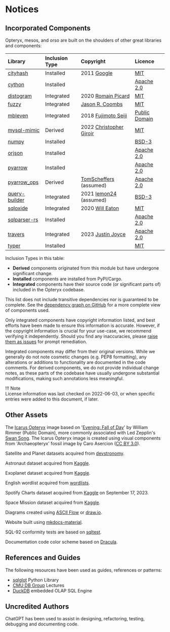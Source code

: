 # Notices

## Incorporated Components

Opteryx, mesos, and orso are built on the shoulders of other great libraries and components:

Library           | Inclusion Type    | Copyright            | Licence   
:---------------- | :---------------- | :------------------- | :--------------- 
[cityhash](https://github.com/google/cityhash)             | Installed  | 2011 [Google](https://github.com/google) | [MIT](https://github.com/google/cityhash/blob/master/COPYING)  
[cython](https://github.com/cython/cython)                 | Installed   |  | [Apache 2.0](https://github.com/cython/cython/blob/master/LICENSE.txt)
[distogram](https://github.com/maki-nage/distogram)        | Integrated  | 2020 [Romain Picard](https://github.com/MainRo) | [MIT](https://github.com/maki-nage/distogram/blob/master/LICENSE.txt)
[fuzzy](https://github.com/yougov/fuzzy)                   | Integrated  | [Jason R. Coombs](https://github.com/jaraco) | [MIT](https://github.com/yougov/fuzzy/blob/master/LICENSE)
[mbleven](https://github.com/fujimotos/mbleven)            | Integrated  | 2018 [Fujimoto Seiji](https://github.com/fujimotos) | [Public Domain](https://github.com/fujimotos/mbleven/blob/master/LICENSE)
[mysql-mimic](https://github.com/kelsin/mysql-mimic)       | Derived     | 2022 [Christopher Giroir](https://github.com/kelsin) | [MIT](https://github.com/kelsin/mysql-mimic/blob/main/LICENSE)
[numpy](https://github.com/numpy/numpy)                    | Installed   |  | [BSD-3](https://github.com/numpy/numpy/blob/main/LICENSE.txt)
[orjson](https://github.com/ijl/orjson)                    | Installed   |  | [Apache 2.0](https://github.com/ijl/orjson/blob/master/LICENSE-APACHE)
[pyarrow](https://github.com/apache/arrow/)                | Installed   |  | [Apache 2.0](https://github.com/apache/arrow/blob/master/LICENSE.txt)
[pyarrow_ops](https://github.com/TomScheffers/pyarrow_ops) | Derived  | [TomScheffers](https://github.com/TomScheffers) (assumed) | [Apache 2.0](https://github.com/TomScheffers/pyarrow_ops/blob/main/LICENSE)
[query-builder](https://death.andgravity.com/query-builder-how) | Integrated | 2021 [lemon24](https://github.com/lemon24) (assumed) | [BSD-3](https://github.com/lemon24/reader/blob/15121f667a6f2e388f0072a3fcd715f533883899/LICENSE)
[sqloxide](https://github.com/wseaton/sqloxide)            | Integrated  | 2020 [Will Eaton](https://github.com/wseaton) | [MIT](https://github.com/wseaton/sqloxide/blob/master/LICENSE)
[sqlparser-rs](https://github.com/sqlparser-rs/sqlparser-rs) | Installed |  | [Apache 2.0](https://github.com/sqlparser-rs/sqlparser-rs/blob/main/LICENSE.TXT)
[travers](https://github.com/joocer/travers)               | Integrated  | 2023 [Justin Joyce](https://github.com/joocer)  | [Apache 2.0](https://github.com/joocer/travers/blob/main/LICENSE)
[typer](https://github.com/tiangolo/typer)                 | Installed   |   | [MIT](https://github.com/tiangolo/typer/blob/master/LICENSE)

Inclusion Types in this table:

- **Derived** components originated from this module but have undergone significant change.  
- **Installed** components are installed from PyPI/Cargo.  
- **Integrated** components have their source code (or significant parts of) included in the Opteryx codebase.  

This list does not include transitive dependencies nor is guaranteed to be complete. See the [dependency graph on GitHub](https://github.com/mabel-dev/opteryx/network/dependencies) for a more complete view of components used.

Only integrated components have copyright information listed, and best efforts have been made to ensure this information is accurate. However, if the copyright information is crucial for your use-case, we recommend verifying it independently. Should you find any inaccuracies, please [raise them as issues](https://github.com/mabel-dev/opteryx/issues/new?assignees=joocer&labels=Bug+%F0%9F%AA%B2&template=bug_report.md&title=%F0%9F%AA%B2) for prompt remediation. 

Integrated components may differ from their original versions. While we generally do not note cosmetic changes (e.g. PEP8 formatting), any alterations or additions to functionality are documented in the code comments. For derived components, we do not provide individual change notes, as these parts of the codebase have usually undergone substantial modifications, making such annotations less meaningful.

!!! Note   
    License information was last checked on 2022-06-03, or when specific entries were added to this document, if later.

## Other Assets

The [Icarus Opteryx](../../icarus-opteryx.png) image based on '[Evening: Fall of Day](https://collections.mfa.org/objects/30905)' by William Rimmer (Public Domain), more commonly associated with Led Zepplin's [Swan Song](https://en.wikipedia.org/wiki/Swan_Song_Records). The Icarus Opteryx image is created using visual components from 'Archaeopteryx' fossil image by Caro Asercion ([CC BY 3.0](https://github.com/game-icons/icons/blob/master/license.txt)).

Satellite and Planet datasets acquired from [devstronomy](https://github.com/devstronomy/nasa-data-scraper/tree/f610e541a053f05e26573570604aed50b358cc43/data/json).

Astronaut dataset acquired from [Kaggle](https://www.kaggle.com/nasa/astronaut-yearbook).

Exoplanet dataset acquired from [Kaggle](https://www.kaggle.com/datasets/nasa/kepler-exoplanet-search-results).

English wordlist acquired from [wordlists](https://github.com/kkrypt0nn/wordlists).

Spotify Charts dataset acquired from [Kaggle](https://www.kaggle.com/datasets/dhruvildave/spotify-charts) on September 17, 2023.

Space Mission dataset acquired from [Kaggle](https://www.kaggle.com/datasets/agirlcoding/all-space-missions-from-1957).

Diagrams created using [ASCII Flow](https://asciiflow.com/) or [draw.io](https://github.com/jgraph/drawio).

Website built using [mkdocs-material](https://github.com/squidfunk/mkdocs-material).

SQL-92 conformity tests are based on [sqltest](https://github.com/elliotchance/sqltest).

Documentation code color scheme based on [Dracula](https://draculatheme.com/).

## References and Guides

The following resources have been used as guides, references or patterns:

- [sqlglot](https://github.com/tobymao/sqlglot) Python Library
- [CMU DB Group](https://www.youtube.com/c/CMUDatabaseGroup) Lectures
- [DuckDB](https://duckdb.org/) embedded OLAP SQL Engine

## Uncredited Authors

ChatGPT has been used to assist in designing, refactoring, testing, debugging and documenting code.
